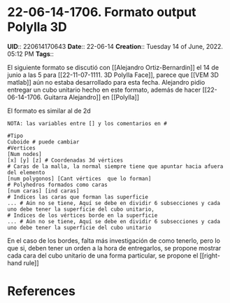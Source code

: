 # 22-06-14-1706. Formato output Polylla 3D
**UID**:: 220614170643
**Date**:: 22-06-14
**Creation**:: Tuesday 14 of June, 2022.  05:12 PM
**Tags**:: 

El siguiente formato se discutió con [[Alejandro Ortiz-Bernardin]] el 14 de junio a las 5 para [[22-11-07-1111. 3D Polylla Face]], parece que [[VEM 3D matlab]] aún no estaba desarrollado para esta fecha. Alejandro pidio entregar un cubo unitario hecho en este formato, además de hacer [[22-06-14-1706. Guitarra Alejandro]] en [[Polylla]]

El formato es similar al de 2d

```
NOTA: las variables entre [] y los comentarios en #

#Tipo  
Cuboide # puede cambiar  
#Vertices  
[Num nodes]  
[x] [y] [z] # Coordenadas 3d vértices  
# Caras de la malla, la normal siempre tiene que apuntar hacia afuera del elemento  
[num polygonos] [Cant vértices  que lo forman]  
# Polyhedros formados como caras  
[num caras] [ind caras]  
# Indices las caras que forman las superficie  
... # Aún no se tiene, Aquí se debe en dividir 6 subsecciones y cada uno debe tener la superficie del cubo unitario,  
# Indices de los vértices borde en la superficie  
... # Aún no se tiene, Aquí se debe en dividir 6 subsecciones y cada uno debe tener la superficie del cubo unitario
```

En el caso de los bordes, falta más investigación de como tenerlo, pero lo que si, deben tener un orden a la hora de entregarlos, se propone mostrar cada cara del cubo unitario de una forma particular, se propone el [[right-hand rule]]

# References
